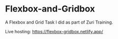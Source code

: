 # Flexbox-and-Gridbox
A Flexbox and Grid Task I did as part of Zuri Training. 

Live hosting: https://flexbox-gridbox.netlify.app/
